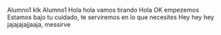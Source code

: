Alumno1
klk 
Alumno1 
Hola
hola vamos tirando
Hola
OK empezemos
Estamos bajo tu cuidado, te serviremos en lo que necesites 
Hey hey hey
jajajajajjaaja, messirve 